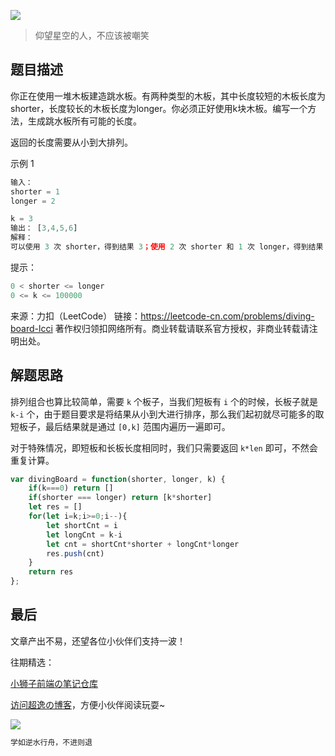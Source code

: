 ![](https://imgconvert.csdnimg.cn/aHR0cHM6Ly9jZG4uanNkZWxpdnIubmV0L2doL2Nob2NvbGF0ZTE5OTkvY2RuL2ltZy8yMDIwMDgyODE0NTUyMS5qcGc?x-oss-process=image/format,png)
>仰望星空的人，不应该被嘲笑

## 题目描述
你正在使用一堆木板建造跳水板。有两种类型的木板，其中长度较短的木板长度为shorter，长度较长的木板长度为longer。你必须正好使用k块木板。编写一个方法，生成跳水板所有可能的长度。

返回的长度需要从小到大排列。

示例 1

```javascript
输入：
shorter = 1
longer = 2

k = 3
输出： [3,4,5,6]
解释：
可以使用 3 次 shorter，得到结果 3；使用 2 次 shorter 和 1 次 longer，得到结果 4 。以此类推，得到最终结果。
```
提示：

```javascript
0 < shorter <= longer
0 <= k <= 100000
```

来源：力扣（LeetCode）
链接：https://leetcode-cn.com/problems/diving-board-lcci
著作权归领扣网络所有。商业转载请联系官方授权，非商业转载请注明出处。

## 解题思路
排列组合也算比较简单，需要 `k` 个板子，当我们短板有 `i` 个的时候，长板子就是 `k-i` 个，由于题目要求是将结果从小到大进行排序，那么我们起初就尽可能多的取短板子，最后结果就是通过 `[0,k]` 范围内遍历一遍即可。

对于特殊情况，即短板和长板长度相同时，我们只需要返回 `k*len` 即可，不然会重复计算。

```javascript
var divingBoard = function(shorter, longer, k) {
    if(k===0) return []
    if(shorter === longer) return [k*shorter]
    let res = []
    for(let i=k;i>=0;i--){
        let shortCnt = i
        let longCnt = k-i
        let cnt = shortCnt*shorter + longCnt*longer
        res.push(cnt)
    }
    return res
};
```




## 最后
文章产出不易，还望各位小伙伴们支持一波！

往期精选：

<a href="https://github.com/Chocolate1999/Front-end-learning-to-organize-notes">小狮子前端の笔记仓库</a>

<a href="https://yangchaoyi.vip/">访问超逸の博客</a>，方便小伙伴阅读玩耍~

![](https://img-blog.csdnimg.cn/2020090211491121.png#pic_center)

```javascript
学如逆水行舟，不进则退
```


